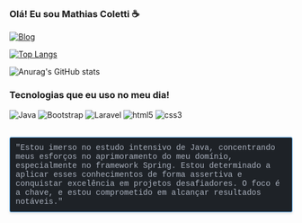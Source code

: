 ### Olá! Eu sou Mathias Coletti ☕

[![Blog](https://img.shields.io/badge/LinkedIn-0077B5?style=for-the-badge&logo=linkedin&logoColor=white)](https://www.linkedin.com/in/mathias-xavier-58bbb4226/)

[![Top Langs](https://github-readme-stats.vercel.app/api/top-langs/?username=MathiasColetti)](https://github.com/anuraghazra/github-readme-stats)

![Anurag's GitHub stats](https://github-readme-stats.vercel.app/api?username=MathiasColetti&show_icons=true&theme=dark)

### Tecnologias que eu uso no meu dia!

<div style = "display: inline_block">
    <img alt= "Java"src = "https://img.shields.io/badge/Java-ED8B00?style=for-the-badge&logo=openjdk&logoColor=white">
    <img alt= "Bootstrap"src = "https://img.shields.io/badge/Bootstrap-563D7C?style=for-the-badge&logo=bootstrap&logoColor=white">
    <img alt= "Laravel"src = "https://img.shields.io/badge/Laravel-FF2D20?style=for-the-badge&logo=laravel&logoColor=white">
    <img alt= "html5" src = "https://img.shields.io/badge/HTML5-E34F26?style=for-the-badge&logo=html5&logoColor=white">
    <img alt= "css3" src = "https://img.shields.io/badge/CSS3-1572B6?style=for-the-badge&logo=css3&logoColor=white">


</div><br>

<p style = "font-family: 'Courier New', monospace;
  background-color: #282c34;
  color: #abb2bf;
  display: flex;
  align-items: center;
  justify-content: center
  margin: 0; 
  font-size: 14px;
  padding: 10px;
  border: 1px solid #61afef;
  border-radius: 3px;
  background-color: #1e2227;
  box-shadow: 0 2px 4px rgba(0, 0, 0, 0.1);">
"Estou imerso no estudo intensivo de Java, concentrando meus esforços no aprimoramento do meu domínio, especialmente no framework Spring. Estou determinado a aplicar esses conhecimentos de forma assertiva e conquistar excelência em projetos desafiadores. O foco é a chave, e estou comprometido em alcançar resultados notáveis."</p>
